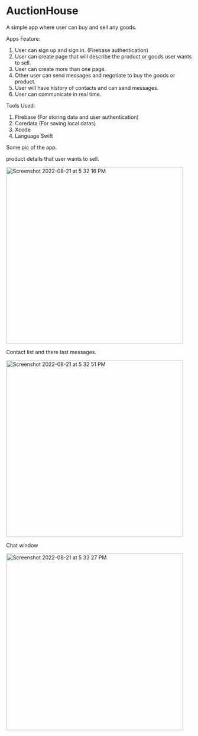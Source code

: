 # AuctionHouse
A simple app where user can buy and sell any goods.

Apps Feature:
1. User can sign up and sign in. (Firebase authentication)
2. User can create page that will describe the product or goods user wants to sell.
3. User can create more than one page.
4. Other user can send messages and negotiate to buy the goods or product.
5. User will have history of contacts and can send messages.
6. User can communicate in real time.

Tools Used:
1. Firebase (For storing data and user authentication)
2. Coredata (For saving local datas)
3. Xcode
4. Language Swift

Some pic of the app.

product details that user wants to sell.

<img width="478" alt="Screenshot 2022-08-21 at 5 32 16 PM" src="https://user-images.githubusercontent.com/7429178/185789355-4f927619-7539-4636-a2bf-ce2e877eba37.png">

Contact list and there last messages.

<img width="478" alt="Screenshot 2022-08-21 at 5 32 51 PM" src="https://user-images.githubusercontent.com/7429178/185789359-04f1b662-298b-47df-b7e3-f0d4561ab8d8.png">

Chat window

<img width="478" alt="Screenshot 2022-08-21 at 5 33 27 PM" src="https://user-images.githubusercontent.com/7429178/185789362-93e3afa0-5638-4b44-9608-7056cf0d4bc2.png">
